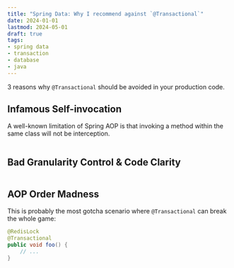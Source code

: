 ```yaml
---
title: "Spring Data: Why I recommend against `@Transactional`"
date: 2024-01-01
lastmod: 2024-05-01
draft: true
tags:
- spring data
- transaction
- database
- java
---
```


3 reasons why `@Transactional` should be avoided in your production code.

<!--more-->

## Infamous Self-invocation

A well-known limitation of Spring AOP is that invoking a method within the same class will not be interception.

```java

```

## Bad Granularity Control & Code Clarity

```java
```

## AOP Order Madness

This is probably the most gotcha scenario where `@Transactional` can break the whole game:

```java
@RedisLock
@Transactional
public void foo() {
    // ...
}
```
